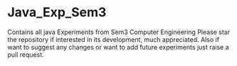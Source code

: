 # Java_Exp_Sem3
Contains all java Experiments from Sem3 Computer Engineering
Please star the repository if interested in its development, much appreciated.
Also if want to suggest any changes or want to add future experiments just raise a pull request.
